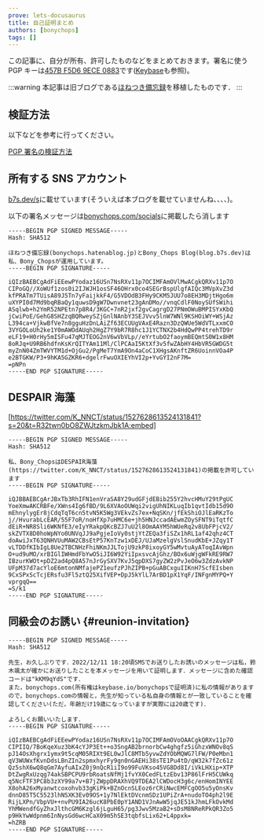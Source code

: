 ```yaml
---
prove: lets-docusaurus
title: 自己証明まとめ
authors: [bonychops]
tags: []
---
```


この記事に、自分が所有、許可したものなどをまとめておきます。署名に使う PGP キーは[457B F5D6 9ECE 0883](https://keybase.io/bonychops/pgp_keys.asc)です([Keybase](https://keybase.io/bonychops)も参照)。

<!--truncate-->

:::warning
本記事は旧ブログである[ほねつき備忘録](https://bonychops.hatenablog.jp)を移植したものです．
:::

## 検証方法

以下などを参考に行ってください。

[PGP 署名の検証方法](/v1/2022/05/20/PGP-check)

## 所有する SNS アカウント

[b7s.dev/s](https://b7s.dev/s)に載せています(そういえば本ブログを載せていませんね、、、、)。

以下の署名メッセージは[bonychops.com/socials](https://bonychops.com/socials)に掲載したら消します

```
-----BEGIN PGP SIGNED MESSAGE-----
Hash: SHA512

ほねつき備忘録(bonychops.hatenablog.jp)とBony_Chops Blog(blog.b7s.dev)は私、Bony_Chopsが運用しています。
-----BEGIN PGP SIGNATURE-----

iQIzBAEBCgAdFiEEewPYodaz16USn7NsRXv11p7OCIMFAmOVlMwACgkQRXv11p7O
CIPoGQ//XoWUf1zos0i2IJWJH1osSF46OHrx0co4SEGrBspUlgfAIQc3MVpXvZ3d
kfPRATm7TUisA89J5Tn7yFaijkkF4/G5VDOdB3FHy9CKM5JUU7o8EH3MDjtHgo6m
uXYPI0d7Md9bqRBaQy1quwsD9gW7Dwnvnet23gAnDMo//vnqCdlF0NoySUfSWihi
ASqlwb+h2YmR52NPEtn7p8R4/3KGC+7nR2jxf2gvCagrgD27PNmOWuBMPISYxKbQ
jCwiPoE/GehG8SHZzqBQRweySZjGnlNAnbY3SEJVvv5lnW7WNl9KSHOiWY+WSjAz
L394ca+VjkwBfVe7n8gguHzDnLAiZf63ECUUgVAxE4Razn3DzQWUe5WdVTLxxmCO
3VYGOLoUh2ke1Y0mAWOdAUqh2HgZ7Y9bR7R8hc1J1YCTNX2b4HdQwPP4trehTD9r
eLF19+H0rHy5mISFu47qMJTEOG2nV6wVbVLp//eYrtubO2faoymBEQmtS0W1x8HM
8oRJq+U9RB6hdfnKsKrQITYAm11Ml/ClPCAaI5KtXf3v5fwZAbHY4HbVR5GWDG5t
myZnN04ZmTWVYTM1d+OjGu2/PgMeT7YmA9On4aCoC1XHgsAKnftZR6UoinnVOa4P
e2BTGKW/P3+9hKA5GZKR6+dgelrFwuOXIEYhVI2p+YvGYI2nF7M=
=pNPn
-----END PGP SIGNATURE-----
```

## DESPAIR 海藻

[https://twitter.com/K_NNCT/status/1527628613524131841?s=20&t=R32twn0bO8ZWJtzkmJbk1A:embed]

```
-----BEGIN PGP SIGNED MESSAGE-----
Hash: SHA512

私、Bony_ChopsはDESPAIR海藻(https://twitter.com/K_NNCT/status/1527628613524131841)の掲載を許可しています
-----BEGIN PGP SIGNATURE-----

iQJBBAEBCgArJBxTb3RhIFN1enVraSA8Y29udGFjdEBib255Y2hvcHMuY29tPgUC
YoeXmwAKCRBFe/XWns4Ig6fBD/9L6XVAoOUWqi2vigUhNIKLuqIb1qvtIdb15d9O
mEhnylygEr8jCdqTqT6cn5tvN5K5Wg3VEkvZs7ex+NqSKn/jfEkShiOJlEaRKzTo
j//HvurabLcEAR/55F7oR/noHfXp7uHMC6e+jh5HNJccadAEwmZOySFNT9iTqtfC
dEiR+NR8Sli6WKNfE3/eIyYRakpQKcBZJ7uU2l8OmAAYM5hWUeRq2v8UbFPjcV2/
skZVTX8D0hoWpNYo0UNVqJJ9aPgjeIoVy0stjYtZEQa3fiSZx1hRL1af42qhz4CT
doAwiJxT63QNHVUuMAW2CBsEtP57KnTzw1xDEJ/UJaMzelgVslSnudKbE+JZqy1T
vLTDDfKIbIgL8Ue2TBCNHzFhiNKmJJLTojU9zkP8ixoyGY5wMvtuAyAToqIAvWpn
O+ud9uMO/xrBIGlIWHmdFbYwO5iJI6W92YiIpxsvcAjGhz/BOx6uWjgWFkRE9RW7
IBzurKWOt+pDZ2ad4pQ8A57nJrGySXV7KvJ5qpDXS7gyZW2zPvJeO6w3ZdzAvkNP
UFpM37d7acYloE6mtonNMfajePZ1eufzPJhZIPB+pGuABCxguIIKnH7ScfEIsben
9CxSPxScTcjERsfu3Fl5ztQ25XifVEP+DpJ5kYlL7ArBD1pX1YqF/INFgnMYPQ+Y
vprgqQ==
=S/k1
-----END PGP SIGNATURE-----
```

## 同級会のお誘い {#reunion-invitation}

```
-----BEGIN PGP SIGNED MESSAGE-----
Hash: SHA512

先生，お久しぶりです．2022/12/11 18:20頃SMSでお送りしたお誘いのメッセージは私，鈴木颯太が確かにお送りしたことを本メッセージを用いて証明します．メッセージに含めた確認コードは"kKM9qYdS"です．
また，bonychops.com(所有権はkeybase.io/bonychopsで証明済)に私の情報がありますので，bonychops.comの情報と，先生が知っている私自身の情報とが一致していることを確認してください(ただ，年齢だけ19歳になっていますが実際には20歳です)．

よろしくお願いいたします．
-----BEGIN PGP SIGNATURE-----

iQIzBAEBCgAdFiEEewPYodaz16USn7NsRXv11p7OCIMFAmOVoOAACgkQRXv11p7O
CIPIIQ/7BoKqeXuz3bK4cYJP3Et++o3SngAB2brnorbCw4ghgfz5iGhzxWNOv8qS
pJ14OsXhgrx1ymx9t5cqM05RIXt9EL0wJlC8MTb5yvwZdYObMQWG7lFW/P0eMbn1
qV3WUWxfKvnDdsLBnZIn2spmxhyrFy9gn0nGAEHi38sTE1Pu4tD/qW32k7fZc61z
Qz5shX6wQ8qGm7AyfuAIxZ0j9nQcR1iI9o99FuVKso45VG8Dd8I/iVkLHXip+XTP
DtZwgRxUzqg74akSBPCPU9rbRoatsNfMj1fvYX0CedFLtzEbv13P86lFrH5CUWkq
q5NcFTF3PC8b3zXY99a7v+B7jZWppDRAXhVQ9TDEA2lCWDocH3g6c/enHomINYEE
X8ohA26xMyanwtcoxohvb33gKiPk+BZnOcnSLEoz6rCRiNwcEMFCgOO5u5yOnsKv
dnnD85T5C5523lhNSXK3Ev09OS+1y7NlEktDVcnmSDz1UPiZrA+nudoTO4ph2l9E
RijLXPn/VbpVU++nvPU9IA26ucK8PbE0pY1AND1VJnAwW5jqJE51kJhmLFkOvkMd
YhMWendfGyZhxJlthcGM6Kzgl6jLguH65/pg3Jwv5MzaB2+sDsM8NReRPkQR3Zo5
p9HkYwWdpnm6InNysGd6wcHCaX09m5hSE3tqbfsLix62+L4ppxk=
=hZRB
-----END PGP SIGNATURE-----
```
